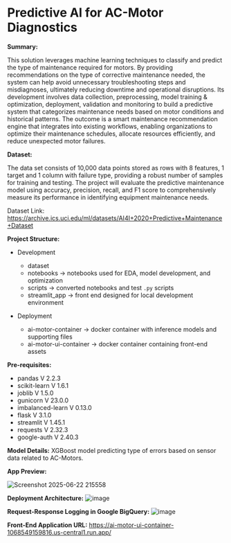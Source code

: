 # Predictive AI for AC-Motor Diagnostics

**Summary:**

This solution leverages machine learning techniques to classify and predict the type of maintenance required for motors. By providing recommendations on the type of corrective maintenance needed, the system can help avoid unnecessary troubleshooting steps and misdiagnoses, ultimately reducing downtime and operational disruptions. Its development involves data collection, preprocessing, model training & optimization, deployment, validation and monitoring to build a predictive system that categorizes maintenance needs based on motor conditions and historical patterns. The outcome is a smart maintenance recommendation engine that integrates into existing workflows, enabling organizations to optimize their maintenance schedules, allocate resources efficiently, and reduce unexpected motor failures.

**Dataset:**

The data set consists of 10,000 data points stored as rows with 8 features, 1 target and 1 column with failure type, providing a robust number of samples for training and testing. The project will evaluate the predictive maintenance model using accuracy, precision, recall, and F1 score to comprehensively measure its performance in identifying equipment maintenance needs.

Dataset Link: https://archive.ics.uci.edu/ml/datasets/AI4I+2020+Predictive+Maintenance+Dataset 

**Project Structure:**


* Development
  * dataset  
  * notebooks → notebooks used for EDA, model development, and optimization  
  * scripts → converted notebooks and test `.py` scripts  
  * streamlit_app → front end designed for local development environment  

* Deployment  
  * ai-motor-container → docker container with inference models and supporting files  
  * ai-motor-ui-container → docker container containing front-end assets

**Pre-requisites:**
*   pandas V 2.2.3
*   scikit-learn V 1.6.1
*   joblib V 1.5.0
*   gunicorn V 23.0.0
*   imbalanced-learn V 0.13.0
*   flask V 3.1.0
*   streamlit V 1.45.1
*   requests V 2.32.3
*   google-auth V 2.40.3

**Model Details:**
XGBoost model predicting type of errors based on sensor data related to AC-Motors.

**App Preview:**

![Screenshot 2025-06-22 215558](https://github.com/user-attachments/assets/513a136c-c336-4638-8f3e-881960f682e6)


**Deployment Architecture:**
![image](https://github.com/user-attachments/assets/e3a991ff-cb47-4e0c-8074-0e9750449759)

**Request-Response Logging in Google BigQuery:**
![image](https://github.com/user-attachments/assets/bc7caf4d-862c-4356-b657-a5fdc83887f8)


**Front-End Application URL:** https://ai-motor-ui-container-1068549159816.us-central1.run.app/
